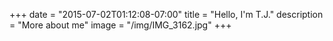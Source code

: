 +++
date = "2015-07-02T01:12:08-07:00"
title = "Hello, I'm T.J."
description = "More about me"
image = "/img/IMG_3162.jpg"
+++

